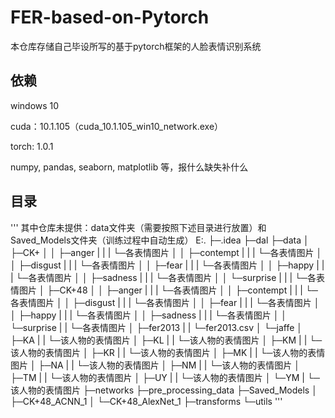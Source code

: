 # FER-based-on-Pytorch

本仓库存储自己毕设所写的基于pytorch框架的人脸表情识别系统

依赖
----
windows 10

cuda：10.1.105（cuda_10.1.105_win10_network.exe）

torch: 1.0.1

numpy, pandas, seaborn, matplotlib 等，报什么缺失补什么


目录
----
'''
其中仓库未提供：data文件夹（需要按照下述目录进行放置）和Saved_Models文件夹（训练过程中自动生成）
E:.
├─.idea
├─dal
├─data
│  ├─CK+
│  │  ├─anger
|  |  |  └─各表情图片
│  │  ├─contempt
|  |  |  └─各表情图片
│  │  ├─disgust
|  |  |  └─各表情图片
│  │  ├─fear
|  |  |  └─各表情图片
│  │  ├─happy
|  |  |  └─各表情图片
│  │  ├─sadness
|  |  |  └─各表情图片
│  │  └─surprise
|  |  |  └─各表情图片
│  ├─CK+48
│  │  ├─anger
|  |  |  └─各表情图片
│  │  ├─contempt
|  |  |  └─各表情图片
│  │  ├─disgust
|  |  |  └─各表情图片
│  │  ├─fear
|  |  |  └─各表情图片
│  │  ├─happy
|  |  |  └─各表情图片
│  │  ├─sadness
|  |  |  └─各表情图片
│  │  └─surprise
|  |     └─各表情图片
│  ├─fer2013
|  |  └─fer2013.csv
│  └─jaffe
│      ├─KA
|      |  └─该人物的表情图片
│      ├─KL
|      |  └─该人物的表情图片
│      ├─KM
|      |  └─该人物的表情图片
│      ├─KR
|      |  └─该人物的表情图片
│      ├─MK
|      |  └─该人物的表情图片
│      ├─NA
|      |  └─该人物的表情图片
│      ├─NM
|      |  └─该人物的表情图片
│      ├─TM
|      |  └─该人物的表情图片
│      ├─UY
|      |  └─该人物的表情图片
│      └─YM
|         └─该人物的表情图片
├─networks
├─pre_processing_data
├─Saved_Models
│  ├─CK+48_ACNN_1
│  └─CK+48_AlexNet_1
├─transforms
└─utils
'''
